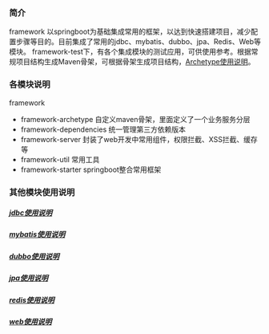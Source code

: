 ### 简介
framework 以springboot为基础集成常用的框架，以达到快速搭建项目，减少配置步骤等目的。目前集成了常用的jdbc、mybatis、dubbo、jpa、Redis、Web等模块。
framework-test下，有各个集成模块的测试应用，可供使用参考。根据常规项目结构生成Maven骨架，可根据骨架生成项目结构，[Archetype使用说明](./reference/archetype-readme.md)。

### 各模块说明
framework

- framework-archetype   自定义maven骨架，里面定义了一个业务服务分层
- framework-dependencies    统一管理第三方依赖版本
- framework-server      封装了web开发中常用组件，权限拦截、XSS拦截、缓存等
- framework-util        常用工具
- framework-starter     springboot整合常用框架

### 其他模块使用说明
##### [jdbc使用说明](./reference/jdbc-readme.md)
##### [mybatis使用说明](./reference/mybatis-readme.md)
##### [dubbo使用说明](./reference/dubbo-native-readme.md)
##### [jpa使用说明](./reference/jpa-readme.md)
##### [redis使用说明](./reference/redis-readme.md)
##### [web使用说明](./reference/web-readme.md)